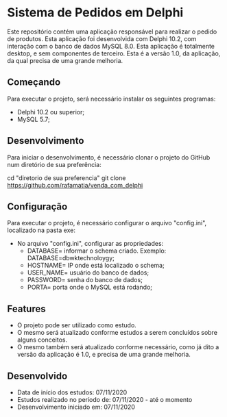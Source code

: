 # Sistema de Pedidos em Delphi
Este repositório contém uma aplicação responsável para realizar o pedido de produtos.
Esta aplicação foi desenvolvida com Delphi 10.2, com interação com o banco de dados MySQL 8.0.
Esta aplicação é totalmente desktop, e sem componentes de terceiro.
Esta é a versão 1.0, da aplicação, da qual precisa de uma grande melhoria.

## Começando
Para executar o projeto, será necessário instalar os seguintes programas:
- Delphi 10.2 ou superior;
- MySQL 5.7;

## Desenvolvimento
Para iniciar o desenvolvimento, é necessário clonar o projeto do GitHub num diretório de sua preferência:

cd "diretorio de sua preferencia"
git clone https://github.com/rafamatia/venda_com_delphi

## Configuração
Para executar o projeto, é necessário configurar o arquivo "config.ini", localizado na pasta exe:
- No arquivo "config.ini", configurar as propriedades:
	- DATABASE= informar o schema criado. Exemplo: DATABASE=dbwktechnoloygy;
	- HOSTNAME= IP onde está localizado o schema;
	- USER_NAME= usuário do banco de dados;
	- PASSWORD= senha do banco de dados;
	- PORTA= porta onde o MySQL está rodando;


## Features
- O projeto pode ser utilizado como estudo.
- O mesmo será atualizado conforme estudos a serem concluídos sobre alguns conceitos.
- O mesmo também será atualizado conforme necessário, como já dito a versão da aplicação é 1.0, e precisa de uma grande melhoria.


## Desenvolvido
- Data de início dos estudos: 07/11/2020
- Estudos realizado no período de: 07/11/2020 - até o momento
- Desenvolvimento iniciado em: 07/11/2020